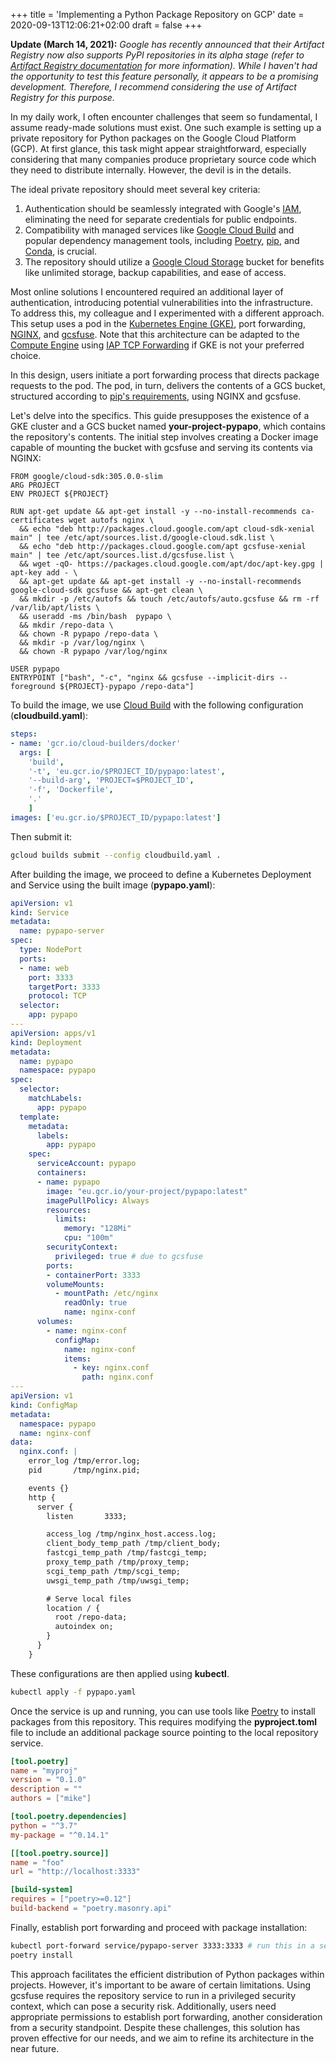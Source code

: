 +++
title = 'Implementing a Python Package Repository on GCP'
date = 2020-09-13T12:06:21+02:00
draft = false
+++

**Update (March 14, 2021):** *Google has recently announced that their Artifact Registry now also supports PyPI repositories in its alpha stage (refer to [Artifact Registry documentation](https://cloud.google.com/artifact-registry/docs/python/quickstart) for more information). While I haven't had the opportunity to test this feature personally, it appears to be a promising development. Therefore, I recommend considering the use of Artifact Registry for this purpose.*

In my daily work, I often encounter challenges that seem so fundamental, I assume ready-made solutions must exist. One such example is setting up a private repository for Python packages on the Google Cloud Platform (GCP). At first glance, this task might appear straightforward, especially considering that many companies produce proprietary source code which they need to distribute internally. However, the devil is in the details.

The ideal private repository should meet several key criteria:

1. Authentication should be seamlessly integrated with Google's [IAM](https://cloud.google.com/iam), eliminating the need for separate credentials for public endpoints.
2. Compatibility with managed services like [Google Cloud Build](https://cloud.google.com/cloud-build) and popular dependency management tools, including [Poetry](https://github.com/python-poetry/poetry), [pip](https://pip.pypa.io/en/stable/), and [Conda](https://docs.conda.io/en/latest/), is crucial.
3. The repository should utilize a [Google Cloud Storage](https://cloud.google.com/storage) bucket for benefits like unlimited storage, backup capabilities, and ease of access.

Most online solutions I encountered required an additional layer of authentication, introducing potential vulnerabilities into the infrastructure. To address this, my colleague and I experimented with a different approach. This setup uses a pod in the [Kubernetes Engine (GKE)](https://cloud.google.com/kubernetes-engine), port forwarding, [NGINX](https://www.nginx.com/), and [gcsfuse](https://github.com/GoogleCloudPlatform/gcsfuse). Note that this architecture can be adapted to the [Compute Engine](https://cloud.google.com/compute) using [IAP TCP Forwarding](https://cloud.google.com/iap/docs/tcp-forwarding-overview) if GKE is not your preferred choice.

In this design, users initiate a port forwarding process that directs package requests to the pod. The pod, in turn, delivers the contents of a GCS bucket, structured according to [pip's requirements](https://packaging.python.org/guides/hosting-your-own-index/), using NGINX and gcsfuse. 

Let's delve into the specifics. This guide presupposes the existence of a GKE cluster and a GCS bucket named **your-project-pypapo**, which contains the repository's contents.
The initial step involves creating a Docker image capable of mounting the bucket with gcsfuse and serving its contents via NGINX:

```docker
FROM google/cloud-sdk:305.0.0-slim
ARG PROJECT
ENV PROJECT ${PROJECT}

RUN apt-get update && apt-get install -y --no-install-recommends ca-certificates wget autofs nginx \
  && echo "deb http://packages.cloud.google.com/apt cloud-sdk-xenial main" | tee /etc/apt/sources.list.d/google-cloud.sdk.list \
  && echo "deb http://packages.cloud.google.com/apt gcsfuse-xenial main" | tee /etc/apt/sources.list.d/gcsfuse.list \
  && wget -qO- https://packages.cloud.google.com/apt/doc/apt-key.gpg | apt-key add - \
  && apt-get update && apt-get install -y --no-install-recommends google-cloud-sdk gcsfuse && apt-get clean \
  && mkdir -p /etc/autofs && touch /etc/autofs/auto.gcsfuse && rm -rf /var/lib/apt/lists \
  && useradd -ms /bin/bash  pypapo \
  && mkdir /repo-data \
  && chown -R pypapo /repo-data \
  && mkdir -p /var/log/nginx \
  && chown -R pypapo /var/log/nginx

USER pypapo
ENTRYPOINT ["bash", "-c", "nginx && gcsfuse --implicit-dirs --foreground ${PROJECT}-pypapo /repo-data"]
```

To build the image, we use [Cloud Build](https://cloud.google.com/cloud-build) with the following configuration (**cloudbuild.yaml**):

```yaml
steps:
- name: 'gcr.io/cloud-builders/docker'
  args: [
    'build',
    '-t', 'eu.gcr.io/$PROJECT_ID/pypapo:latest',
    '--build-arg', 'PROJECT=$PROJECT_ID',
    '-f', 'Dockerfile',
    '.'
    ]
images: ['eu.gcr.io/$PROJECT_ID/pypapo:latest']
```

Then submit it:
```bash
gcloud builds submit --config cloudbuild.yaml .
```

After building the image, we proceed to define a Kubernetes Deployment and Service using the built image (**pypapo.yaml**):

```yaml
apiVersion: v1
kind: Service
metadata:
  name: pypapo-server
spec:
  type: NodePort
  ports:
  - name: web
    port: 3333
    targetPort: 3333
    protocol: TCP
  selector:
    app: pypapo
---
apiVersion: apps/v1
kind: Deployment
metadata:
  name: pypapo
  namespace: pypapo
spec:
  selector:
    matchLabels:
      app: pypapo
  template:
    metadata:
      labels:
        app: pypapo
    spec:
      serviceAccount: pypapo
      containers:
      - name: pypapo
        image: "eu.gcr.io/your-project/pypapo:latest"
        imagePullPolicy: Always
        resources:
          limits:
            memory: "128Mi"
            cpu: "100m"
        securityContext:
          privileged: true # due to gcsfuse
        ports:
        - containerPort: 3333
        volumeMounts:
          - mountPath: /etc/nginx
            readOnly: true
            name: nginx-conf
      volumes:
        - name: nginx-conf
          configMap:
            name: nginx-conf
            items:
              - key: nginx.conf
                path: nginx.conf
---
apiVersion: v1
kind: ConfigMap
metadata:
  namespace: pypapo
  name: nginx-conf
data:
  nginx.conf: |
    error_log /tmp/error.log;
    pid       /tmp/nginx.pid;

    events {}
    http {
      server {
        listen       3333;

        access_log /tmp/nginx_host.access.log;
        client_body_temp_path /tmp/client_body;
        fastcgi_temp_path /tmp/fastcgi_temp;
        proxy_temp_path /tmp/proxy_temp;
        scgi_temp_path /tmp/scgi_temp;
        uwsgi_temp_path /tmp/uwsgi_temp;

        # Serve local files
        location / {
          root /repo-data;
          autoindex on;
        }
      }
    }
```

These configurations are then applied using **kubectl**.

```bash
kubectl apply -f pypapo.yaml
```

Once the service is up and running, you can use tools like [Poetry](https://github.com/python-poetry/poetry) to install packages from this repository. This requires modifying the **pyproject.toml** file to include an additional package source pointing to the local repository service.

```toml
[tool.poetry]
name = "myproj"
version = "0.1.0"
description = ""
authors = ["mike"]

[tool.poetry.dependencies]
python = "^3.7"
my-package = "^0.14.1"

[[tool.poetry.source]]
name = "foo"
url = "http://localhost:3333"

[build-system]
requires = ["poetry>=0.12"]
build-backend = "poetry.masonry.api"
```

Finally, establish port forwarding and proceed with package installation:

```bash
kubectl port-forward service/pypapo-server 3333:3333 # run this in a separate shell
poetry install
```

This approach facilitates the efficient distribution of Python packages within projects. However, it's important to be aware of certain limitations. Using gcsfuse requires the repository service to run in a privileged security context, which can pose a security risk. Additionally, users need appropriate permissions to establish port forwarding, another consideration from a security standpoint. Despite these challenges, this solution has proven effective for our needs, and we aim to refine its architecture in the near future.
